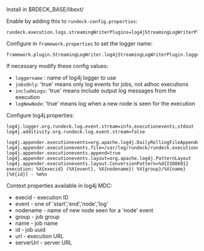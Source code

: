 Install in $RDECK_BASE/libext/

Enable by adding this to `rundeck-config.properties`:

    rundeck.execution.logs.streamingWriterPlugins=log4jStreamingLogWriterPlugin

Configure in `framework.properties` to set the logger name:

    framework.plugin.StreamingLogWriter.log4jStreamingLogWriterPlugin.loggername=org.rundeck.log.event.stream

If necessary modify these config values:

* `loggername` : name of log4j logger to use
* `jobsOnly`: 'true' means only log events for jobs, not adhoc executions
* `includeLogs`: 'true' means include output log messages from the execution
* `logNewNode`: 'true' means log when a new node is seen for the execution

Configure log4j.properties:

    log4j.logger.org.rundeck.log.event.stream=info,executionevents,stdout
    log4j.additivity.org.rundeck.log.event.stream=false

    log4j.appender.executionevents=org.apache.log4j.DailyRollingFileAppender
    log4j.appender.executionevents.file=/var/log/rundeck/rundeck.executionevents.log
    log4j.appender.executionevents.append=true
    log4j.appender.executionevents.layout=org.apache.log4j.PatternLayout
    log4j.appender.executionevents.layout.ConversionPattern=%d{ISO8601} execution: %X{execid} (%X{event}, %X{nodename}) %X{group}/%X{name} [%X{id}] - %m%n

Context properties available in log4j MDC:

* execid - execution ID
* event - one of 'start','end','node','log'
* nodename - name of new node seen for a 'node' event
* group - job group
* name - job name
* id - job uuid
* url - execution URL
* serverUrl - server URL


